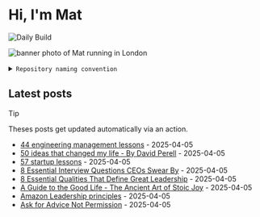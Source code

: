 # Hi, I'm Mat

![Daily Build](https://github.com/mat-0/mat-0/workflows/Daily%20Build/badge.svg)

![banner photo of Mat running in London](https://raw.githubusercontent.com/mat-0/mat-0/master/images/gh-header-image-cropped.jpg)

<details><summary><code>Repository naming convention</code></summary>
  
Repositories, where possible, are lowercase with underscores and follow the naming conventions below. 

  
- For demonstrations or proof of concepts, use the format `demo_name`.
- Boilerplate or templates are named in the format `template_name`.
  - where appropriate these are also published through GitHub pages and will be available at `username.github.io/repo_name`.
- WordPress-related content (mostly plugins) are prefixed with `wp_`.
- Twitter bots are prefixed with `bot_`.
- Standard repositories are named as they are, sometimes this might be a domain name e.g. `thechels.uk`.
</details>

## Latest posts

> [!TIP]
> Theses posts get updated automatically via an action.

<!-- blog starts -->
- [44 engineering management lessons](https://thechels.uk/44-engineering-management-lessons) - 2025-04-05
- [50 ideas that changed my life - By David Perell](https://thechels.uk/50-ideas-that-changed-my-life-by-david-perell) - 2025-04-05
- [57 startup lessons](https://thechels.uk/57-startup-lessons) - 2025-04-05
- [8 Essential Interview Questions CEOs Swear By](https://thechels.uk/8-essential-interview-questions-ceos-swear-by) - 2025-04-05
- [8 Essential Qualities That Define Great Leadership](https://thechels.uk/8-essential-qualities-that-define-great-leadership) - 2025-04-05
- [A Guide to the Good Life - The Ancient Art of Stoic Joy](https://thechels.uk/a-guide-to-the-good-life) - 2025-04-05
- [Amazon Leadership principles](https://thechels.uk/amazon-leadership-principles) - 2025-04-05
- [Ask for Advice Not Permission](https://thechels.uk/ask-for-advice-not-permission) - 2025-04-05
<!-- blog ends -->

